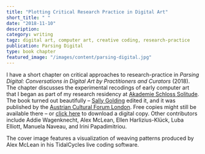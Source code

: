 ```yaml
---
title: "Plotting Critical Research Practice in Digital Art"
short_title: " "
date: "2018-11-10"
description:
category: writing
tagz: digital art, computer art, creative coding, research-practice
publication: Parsing Digital
type: book chapter
featured_image: "/images/content/parsing-digital.jpg"
---
```


I have a short chapter on critical approaches to research-practice in _Parsing Digital: Conversations in Digital Art by Practitioners and Curators_ (2018). The chapter discusses the experimental recodings of early computer art that I began as part of my research residency at [Akademie Schloss Solitude](http://www.akademie-solitude.de/de/). The book turned out beautifully – [Sally Golding](https://sallygolding.com/news/parsing-digital) edited it, and it was published by the [Austrian Cultural Forum London](http://www.acflondon.org/). Free copies might still be available there – or [click here](https://zenodo.org/record/1494097#.XJkethP7QWq) to download a digital copy. Other contributors include Addie Wagenknecht, Alex McLean, Ellen Harlizius-Klück, Luba Elliott, Manuela Naveau, and Irini Papadimitriou.

The cover image features a visualization of weaving patterns produced by Alex McLean in his TidalCycles live coding software.
